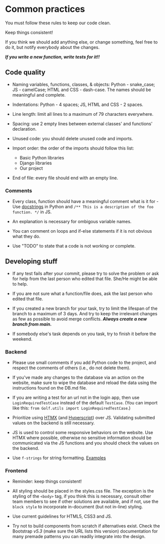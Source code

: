 # Common practices

You must follow these rules to keep our code clean.

Keep things consistent!

If you think we should add anything else, or change something, feel free to do it, but notify everybody about the changes.

***If you write a new function, write tests for it!!***

## Code quality

- Naming variables, functions, classes, & objects: Python - snake_case; JS - camelCase; HTML and CSS - dash-case. The names should be meaningful and complete.

- Indentations: Python - 4 spaces; JS, HTML and CSS - 2 spaces.

- Line length: limit all lines to a maximum of 79 characters everywhere.

- Spacing: use 2 empty lines between external classes' and functions' declaration.

- Unused code: you should delete unused code and imports.

- Import order: the order of the imports should follow this list:
  + Basic Python libraries
  + Django libraries
  + Our project

- End of file: every file should end with an empty line.

### Comments

- Every class, function should have a meaningful comment what is it for - Use [docstrings](https://peps.python.org/pep-0008/#documentation-strings) in Python and ```/** This is a description of the foo function. */``` in JS.

- An explanation is necessary for ombigous variable names.

- You can comment on loops and if-else statements if it is not obvious what they do.

- Use "TODO" to state that a code is not working or complete.

## Developing stuff

- If any test fails after your commit, please try to solve the problem or ask for help from the last person who edited that file. She/He might be able to help.

- If you are not sure what a function/file does, ask the last person who edited that file.

- If you created a new branch for your task, try to limit the lifespan of the branch to a maximum of 3 days. And try to keep the irrelevant changes as few as possible to avoid merge conflicts. ***Always create a new branch from main.***

- If somebody else's task depends on you task, try to finish it before the weekend.

### Backend

- Please use small comments if you add Python code to the project, and respect the comments of others (i.e., do not delete them).

- If you've made any changes to the database via an action on the website, make sure to wipe the database and reload the data using the instructions found on the DB.md file.

- If you are writing a test for an url not in the login app, then use ```LoginRequiredTestCase``` instead of the default ```TestCase```. (You can import like this: ```from Golf.utils import LoginRequiredTestCase```.)

- Prioritize using [HTMX](https://htmx.org/) (and [Hyperscript](https://hyperscript.org/)) over JS. Validating submitted values on the backend is still necessary.

- JS is used to control some responsive behaviors on the website. Use HTMX where possible, otherwise no sensitive information should be communicated via the JS functions and you should check the values on the backend.

- Use ```f-strings``` for string formatting. [Examples](https://zetcode.com/python/fstring/)

### Frontend

- Reminder: keep things consistent!

- All styling should be placed in the styles.css file. The exception is the styling of the ```<body>``` tag, if you think this is necessary, consult other team members to see if other solutions are available, and if not, use the ```block style``` to incorporate in-document (but not in-line) styling.

- Use current guidelines for HTML5, CSS3 and JS.

- Try not to build components from scratch if alternatives exist. Check the Bootstrap *v5.3* (make sure the URL lists this version) documentation for many premade patterns you can readily integrate into the design.  
